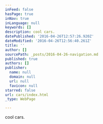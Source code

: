 ```yaml
---
inFeed: false
hasPage: true
inNav: true
inLanguage: null
keywords: []
description: cool cars.
datePublished: '2016-04-26T12:57:26.920Z'
dateModified: '2016-04-26T12:56:40.261Z'
title: ''
author: []
sourcePath: _posts/2016-04-26-navigation.md
published: true
authors: []
publisher:
  name: null
  domain: null
  url: null
  favicon: null
starred: false
url: cars/index.html
_type: WebPage

---
```

cool cars.